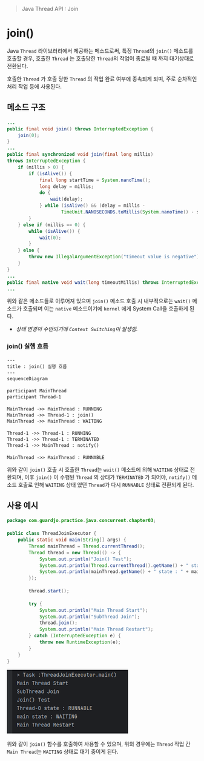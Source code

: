 > Java Thread API : Join

# join()
Java `Thread` 라이브러리에서 제공하는 메소드로써, 특정 `Thread`의 `join()` 메소드를 호출할 경우, 호출한 `Thread` 는 호출당한 `Thread`의 작업이 종료될 때 까지 대기상태로 전환된다.

호출한 `Thread` 가 호출 당한 `Thread` 의 작업 완료 여부에 종속되게 되며, 주로 순차적인 처리 작업 등에 사용된다.

## 메소드 구조
```java
...
public final void join() throws InterruptedException {  
    join(0);  
}
...
public final synchronized void join(final long millis)  
throws InterruptedException {  
    if (millis > 0) {  
        if (isAlive()) {  
            final long startTime = System.nanoTime();  
            long delay = millis;  
            do {  
                wait(delay);  
            } while (isAlive() && (delay = millis -  
                    TimeUnit.NANOSECONDS.toMillis(System.nanoTime() - startTime)) > 0);  
        }  
    } else if (millis == 0) {  
        while (isAlive()) {  
            wait(0);  
        }  
    } else {  
        throw new IllegalArgumentException("timeout value is negative");  
    }  
}
...
public final native void wait(long timeoutMillis) throws InterruptedException;
...
```

위와 같은 메소드들로 이루어져 있으며 `join()` 메소드 호출 시 내부적으로는 `wait()` 메소드가 호출되며 이는 `native` 메소드이기에 `kernel` 에게 System Call을 호출하게 된다.
- *상태 변경이 수반되기에 `Context Switching`이 발생함.*


### join() 실행 흐름
```mermaid
---
title : join() 실행 흐름
---
sequenceDiagram

participant MainThread
participant Thread-1

MainThread ->> MainThread : RUNNING
MainThread ->> Thread-1 : join()
MainThread ->> MainThread : WAITING

Thread-1 ->> Thread-1 : RUNNING
Thread-1 ->> Thread-1 : TERMINATED
Thread-1 ->> MainThread : notify()

MainThread ->> MainThread : RUNNABLE
```

위와 같이 `join()` 호출 시 호출한 `Thread`는 `wait()` 메소드에 의해 `WAITING` 상태로 전환되며, 이후 `join()` 이 수행된 `Thread` 의 상태가 `TERMINATED` 가 되어야, `notify()` 메소드 호출로 인해 `WAITING` 상태 였던 `Thread`가 다시 `RUNNABLE` 상태로 전환되게 된다.

## 사용 예시
```java
package com.guardjo.practice.java.concurrent.chapter03;  
  
public class ThreadJoinExecutor {  
    public static void main(String[] args) {  
        Thread mainThread = Thread.currentThread();  
        Thread thread = new Thread(() -> {  
            System.out.println("Join() Test");  
            System.out.println(Thread.currentThread().getName() + " state : " + Thread.currentThread().getState());  
            System.out.println(mainThread.getName() + " state : " + mainThread.getState());  
        });  
  
        thread.start();  
  
        try {  
            System.out.println("Main Thread Start");  
            System.out.println("SubThread Join");  
            thread.join();  
            System.out.println("Main Thread Restart");  
        } catch (InterruptedException e) {  
            throw new RuntimeException(e);  
        }  
    }  
}
```

![](images/Pasted%20image%2020240411150628.png)

위와 같이 `join()` 함수를 호출하여 사용할 수 있으며, 위의 경우에는 `Thread` 작업 간 `Main Thread`는 `WAITING` 상태로 대기 중이게 된다.